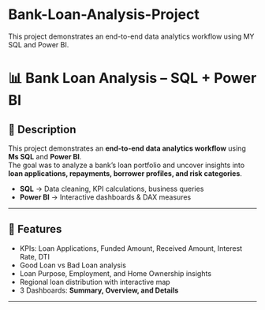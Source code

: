 # Bank-Loan-Analysis-Project
This project demonstrates an end-to-end data analytics workflow using MY SQL and Power BI.
# 📊 Bank Loan Analysis – SQL + Power BI

## 📖 Description
This project demonstrates an **end-to-end data analytics workflow** using **Ms SQL** and **Power BI**.  
The goal was to analyze a bank’s loan portfolio and uncover insights into **loan applications, repayments, borrower profiles, and risk categories**.

- **SQL** → Data cleaning, KPI calculations, business queries  
- **Power BI** → Interactive dashboards & DAX measures  

---

## 🚀 Features
- KPIs: Loan Applications, Funded Amount, Received Amount, Interest Rate, DTI  
- Good Loan vs Bad Loan analysis  
- Loan Purpose, Employment, and Home Ownership insights  
- Regional loan distribution with interactive map  
- 3 Dashboards: **Summary, Overview, and Details**

---





